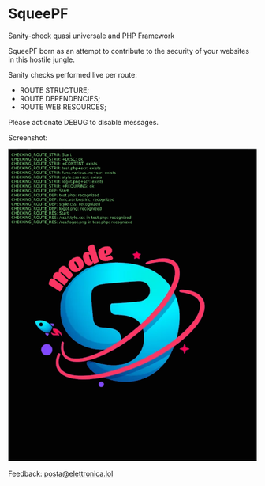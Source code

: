 # SqueePF
Sanity-check quasi universale and PHP Framework

SqueePF born as an attempt to contribute to the security of your websites in this hostile jungle.

Sanity checks performed live per route:
- ROUTE STRUCTURE;
- ROUTE DEPENDENCIES;
- ROUTE WEB RESOURCES;

Please actionate DEBUG to disable messages.

Screenshot:

![SqueePF in action #1](/Public/res/screenshot1.png)<br>

Feedback: posta@elettronica.lol
